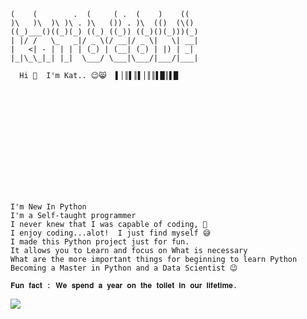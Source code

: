 <!-- Typing Text -->
<svg viewBox="0 0 240 80" xmlns="http://www.w3.org/2000/svg">

    (    (        .  (     ( .  (    )    (( 
    )\   )\  )\ )\ . )\   ()) . )\  (()  (\()
    ((_)___()((_)(_) ((_) ((_)) ((_)()(_)))(_)
    | |/ /   \_   _|/ _ \(/ __|/ _ \|   \| __|
    |   <| - | | | | (_) | (__| (_) | |) | _| 
    |_|\_\_|_| |_|  \___/ \___|\___/|___/|___|

      Hi 👋  I'm Kat.. 😉😸  ▌│║▌║▌│║║▌█║▌█
</svg>

<!-- Typing Text -->
<svg viewBox="0 0 240 80" xmlns="http://www.w3.org/2000/svg">

    I'm New In Python
    I'm a Self-taught programmer
    I never knew that I was capable of coding, 🤣
    I enjoy coding...alot!  I just find myself 😅
    I made this Python project just for fun. 
    It allows you to Learn and focus on What is necessary
    What are the more important things for beginning to learn Python 
    Becoming a Master in Python and a Data Scientist 😉
    
    𝐅𝐮𝐧 𝐟𝐚𝐜𝐭 : 𝐖𝐞 𝐬𝐩𝐞𝐧𝐝 𝐚 𝐲𝐞𝐚𝐫 𝐨𝐧 𝐭𝐡𝐞 𝐭𝐨𝐢𝐥𝐞𝐭 𝐢𝐧 𝐨𝐮𝐫 𝐥𝐢𝐟𝐞𝐭𝐢𝐦𝐞. 
    
</svg>


<p align="left">
  <!-- Typing SVG by DenverCoder1 - https://github.com/DenverCoder1/readme-typing-svg -->
  <a href="https://github.com/DenverCoder1/readme-typing-svg">
    <img src="https://readme-typing-svg.demolab.com/?lines=I%20made%20this%20Projet%20for%20Fun;I'm%20a%20Beginner%20in%20Python;I%20 wanna%20become%20a%20Master%20in%20Python;Always%20learning%20new%20things&font=Fira%20Code&left=true&width=440&height=45&color=03681C&vCenter=true&pause=1000&size=22" /></a>
</p>
